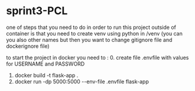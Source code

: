 # sprint3-PCL

one of steps that you need to do in order to run this project outside of container is that you need to create venv using python in /venv 
(you can you also other names but then you want to change gitignore file and dockerignore file)

to start the project in docker you need to :
0. create file .envfile with values for USERNAME and PASSWORD
1. docker build -t flask-app .
2. docker run -dp 5000:5000 --env-file .envfile flask-app
